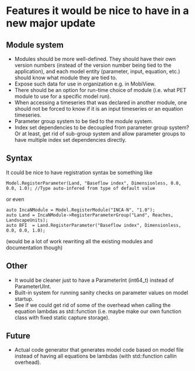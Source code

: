 # Features it would be nice to have in a new major update

## Module system
- Modules should be more well-defined. They should have their own version numbers (instead of the version number being tied to the application), and each model entity (parameter, input, equation, etc.) should know what module they are tied to.
- Expose such data for use in organization e.g. in MobiView.
- There should be an option for run-time choice of module (i.e. what PET module to use for a specific model run).
- When accessing a timeseries that was declared in another module, one should not be forced to know if it is an input timeseries or an equation timeseries.
- Parameter group system to be tied to the module system.
- Index set dependencies to be decoupled from parameter group system? Or at least, get rid of sub-group system and allow parameter groups to have multiple index set dependencies directly.


## Syntax
It could be nice to have registration syntax be something like
```
Model.RegisterParameter(Land, "Baseflow index", Dimensionless, 0.0, 0.0, 1.0); //Type auto-infered from type of default value
```
or even
```
auto IncaNModule = Model.RegisterModule("INCA-N", "1.0");
auto Land = IncaNModule->RegisterParameterGroup("Land", Reaches, LandscapeUnits);
auto BFI  = Land.RegisterParameter("Baseflow index", Dimensionless, 0.0, 0.0, 1.0);
```
(would be a lot of work rewriting all the existing modules and documentation though)

## Other
- It would be cleaner just to have a ParameterInt (int64_t) instead of ParameterUInt.
- Built-in system for running sanity checks on parameter values on model startup.
- See if we could get rid of some of the overhead when calling the equation lambdas as std::function (i.e. maybe make our own function class with fixed static capture storage).

## Future
- Actual code generator that generates model code based on model file instead of having all equations be lambdas (with std::function callin overhead).
